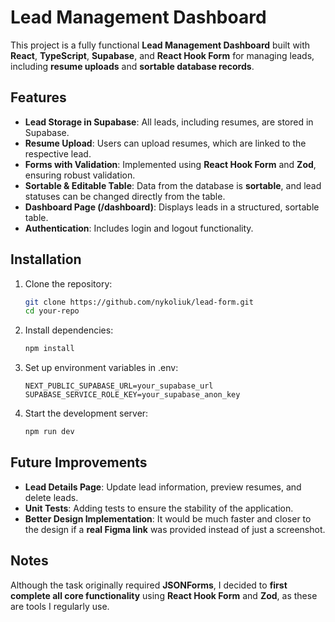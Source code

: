 Lead Management Dashboard
=========================

This project is a fully functional **Lead Management Dashboard** built with **React**, **TypeScript**, **Supabase**, 
and **React Hook Form** for managing leads, including **resume uploads** and **sortable database records**.

Features
--------

*   **Lead Storage in Supabase**: All leads, including resumes, are stored in Supabase.
*   **Resume Upload**: Users can upload resumes, which are linked to the respective lead.
*   **Forms with Validation**: Implemented using **React Hook Form** and **Zod**, ensuring robust validation.
*   **Sortable & Editable Table**: Data from the database is **sortable**, and lead statuses can be changed directly from the table.
*   **Dashboard Page (/dashboard)**: Displays leads in a structured, sortable table.
*   **Authentication**: Includes login and logout functionality.

Installation
------------

1.  Clone the repository:
    ```bash
    git clone https://github.com/nykoliuk/lead-form.git
    cd your-repo
    ```
2.  Install dependencies:
    ```bash
    npm install
    ```
3.  Set up environment variables in .env:
    ```plaintext
    NEXT_PUBLIC_SUPABASE_URL=your_supabase_url
    SUPABASE_SERVICE_ROLE_KEY=your_supabase_anon_key
    ```
4.  Start the development server:
    ```bash
    npm run dev
    ```

Future Improvements
-------------------

*   **Lead Details Page**: Update lead information, preview resumes, and delete leads.
*   **Unit Tests**: Adding tests to ensure the stability of the application.
*   **Better Design Implementation**: It would be much faster and closer to the design if a **real Figma link** was provided instead of just a screenshot.

Notes
-----

Although the task originally required **JSONForms**, I decided to **first complete all core functionality** using **React Hook Form** and **Zod**, as these are tools I regularly use.
